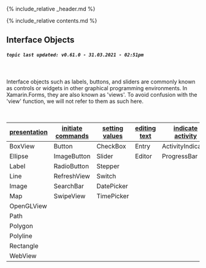 {% include_relative _header.md %}

{% include_relative contents.md %}

Interface Objects
------
##### `topic last updated: v0.61.0 - 31.03.2021 - 02:51pm`
<br /> 

Interface objects such as labels, buttons, and sliders are commonly known as controls or widgets in other graphical programming environments. In Xamarin.Forms, they are also known as 'views'. To avoid confusion with the 'view' function, we will not refer to them as such here.

<br /> 

| [presentation](views-io-present.md) | [initiate commands](views-io-initiate.md) | [setting values](views-io-setting.md) | [editing text](views-io-edit.md) | [indicate activity](views-io-indicate.md) | [display collections](views-io-display.md) |
|--------------|-------------------|----------------|--------------|-------------------|---------------------|
| BoxView      | Button            | CheckBox       | Entry        | ActivityIndicator | [CarouselView](interface/display/carouselview.md)|
| Ellipse      | ImageButton       | Slider         | Editor       | ProgressBar       | [CollectionView](interface/display/CollectionView.md)|
| Label        | RadioButton       | Stepper        |              |                   | [IndicatorView](interface/display/IndicatorView.md)|
| Line         | RefreshView       | Switch         |              |                   | [ListView](interface/display/ListView.md)|
| Image        | SearchBar         | DatePicker     |              |                   | [Picker](interface/display/Picker.md)|
| Map          | SwipeView         | TimePicker     |              |                   | [TableView](interface/display/TableView.md)|
| OpenGLView   |                   |                |              |                   |                     |
| Path         |                   |                |              |                   |                     |
| Polygon      |                   |                |              |                   |                     |
| Polyline     |                   |                |              |                   |                     |
| Rectangle    |                   |                |              |                   |                     |
| WebView      |                   |                |              |                   |                     |
